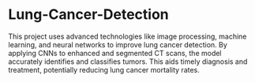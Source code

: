 # Lung-Cancer-Detection
This project uses advanced technologies like image processing, machine learning, and neural networks to improve lung cancer detection. By applying CNNs to enhanced and segmented CT scans, the model accurately identifies and classifies tumors. This aids timely diagnosis and treatment, potentially reducing lung cancer mortality rates.
